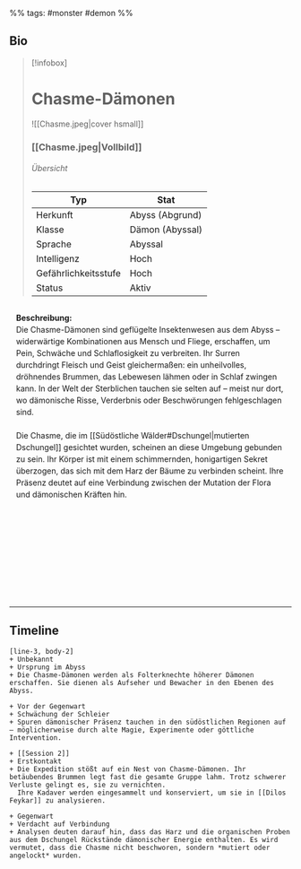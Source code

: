 %% tags: #monster #demon %%

## Bio

> [!infobox]
> # Chasme-Dämonen
> ![[Chasme.jpeg|cover hsmall]]
> ### [[Chasme.jpeg|Vollbild]]
> ###### Übersicht
> | Typ |  Stat |
> | ---- | ---- |
> | Herkunft | Abyss (Abgrund) |
> | Klasse | Dämon (Abyssal) |
> | Sprache | Abyssal |
> | Intelligenz | Hoch |
> | Gefährlichkeitsstufe | Hoch |
> | Status | Aktiv |

<div style="min-height: 500px; padding: 12px; border: 0px solid var(--text-faint); border-radius: 10px; background-color: var(--background-secondary); line-height: 1.5;">
<b>Beschreibung:</b><br>
Die Chasme-Dämonen sind geflügelte Insektenwesen aus dem Abyss – widerwärtige Kombinationen aus Mensch und Fliege, erschaffen, um Pein, Schwäche und Schlaflosigkeit zu verbreiten.  
Ihr Surren durchdringt Fleisch und Geist gleichermaßen: ein unheilvolles, dröhnendes Brummen, das Lebewesen lähmen oder in Schlaf zwingen kann.  
In der Welt der Sterblichen tauchen sie selten auf – meist nur dort, wo dämonische Risse, Verderbnis oder Beschwörungen fehlgeschlagen sind.<br><br>
Die Chasme, die im [[Südöstliche Wälder#Dschungel|mutierten Dschungel]] gesichtet wurden, scheinen an diese Umgebung gebunden zu sein. Ihr Körper ist mit einem schimmernden, honigartigen Sekret überzogen, das sich mit dem Harz der Bäume zu verbinden scheint. Ihre Präsenz deutet auf eine Verbindung zwischen der Mutation der Flora und dämonischen Kräften hin.
</div>

---

## Timeline

```timeline
[line-3, body-2]
+ Unbekannt
+ Ursprung im Abyss
+ Die Chasme-Dämonen werden als Folterknechte höherer Dämonen erschaffen. Sie dienen als Aufseher und Bewacher in den Ebenen des Abyss.

+ Vor der Gegenwart
+ Schwächung der Schleier
+ Spuren dämonischer Präsenz tauchen in den südöstlichen Regionen auf – möglicherweise durch alte Magie, Experimente oder göttliche Intervention.

+ [[Session 2]]
+ Erstkontakt
+ Die Expedition stößt auf ein Nest von Chasme-Dämonen. Ihr betäubendes Brummen legt fast die gesamte Gruppe lahm. Trotz schwerer Verluste gelingt es, sie zu vernichten.  
  Ihre Kadaver werden eingesammelt und konserviert, um sie in [[Dilos Feykar]] zu analysieren.

+ Gegenwart
+ Verdacht auf Verbindung
+ Analysen deuten darauf hin, dass das Harz und die organischen Proben aus dem Dschungel Rückstände dämonischer Energie enthalten. Es wird vermutet, dass die Chasme nicht beschworen, sondern *mutiert oder angelockt* wurden.
